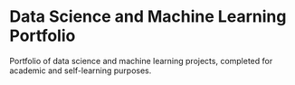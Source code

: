 # Data Science and Machine Learning Portfolio
Portfolio of data science and machine learning projects, completed for academic and self-learning purposes.
